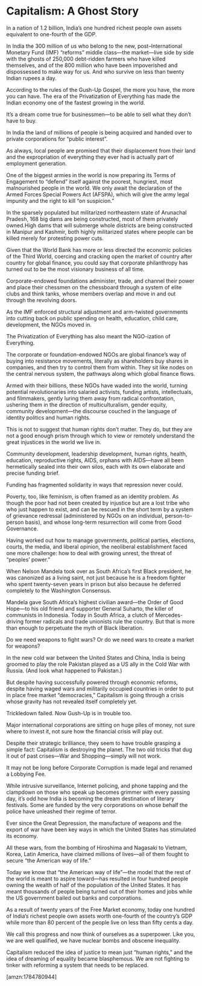 Capitalism: A Ghost Story
=========================
In a nation of 1.2 billion, India’s one hundred richest people own assets
equivalent to one-fourth of the GDP.


In India the 300 million of us who belong to the new, post–International
Monetary Fund (IMF) “reforms” middle class—the market—live side by side with the
ghosts of 250,000 debt-ridden farmers who have killed themselves, and of the 800
million who have been impoverished and dispossessed to make way for us. And who
survive on less than twenty Indian rupees a day.


According to the rules of the Gush-Up Gospel, the more you have, the more you
can have. The era of the Privatization of Everything has made the Indian economy
one of the fastest growing in the world.


It’s a dream come true for businessmen—to be able to sell what they don’t have
to buy.


In India the land of millions of people is being acquired and handed over to
private corporations for “public interest”.


As always, local people are promised that their displacement from their land and
the expropriation of everything they ever had is actually part of employment
generation.


One of the biggest armies in the world is now preparing its Terms of Engagement
to “defend” itself against the poorest, hungriest, most malnourished people in
the world. We only await the declaration of the Armed Forces Special Powers Act
(AFSPA), which will give the army legal impunity and the right to kill “on
suspicion.”


In the sparsely populated but militarized northeastern state of Arunachal
Pradesh, 168 big dams are being constructed, most of them privately owned.High
dams that will submerge whole districts are being constructed in Manipur and
Kashmir, both highly militarized states where people can be killed merely for
protesting power cuts.


Given that the World Bank has more or less directed the economic policies of the
Third World, coercing and cracking open the market of country after country for
global finance, you could say that corporate philanthropy has turned out to be
the most visionary business of all time.


Corporate-endowed foundations administer, trade, and channel their power and
place their chessmen on the chessboard through a system of elite clubs and think
tanks, whose members overlap and move in and out through the revolving doors.


As the IMF enforced structural adjustment and arm-twisted governments into
cutting back on public spending on health, education, child care, development,
the NGOs moved in.


The Privatization of Everything has also meant the NGO-ization of Everything.


The corporate or foundation-endowed NGOs are global finance’s way of buying into
resistance movements, literally as shareholders buy shares in companies, and
then try to control them from within. They sit like nodes on the central nervous
system, the pathways along which global finance flows.


Armed with their billions, these NGOs have waded into the world, turning
potential revolutionaries into salaried activists, funding artists,
intellectuals, and filmmakers, gently luring them away from radical
confrontation, ushering them in the direction of multiculturalism, gender
equity, community development—the discourse couched in the language of identity
politics and human rights.


This is not to suggest that human rights don’t matter. They do, but they are not
a good enough prism through which to view or remotely understand the great
injustices in the world we live in.


Community development, leadership development, human rights, health, education,
reproductive rights, AIDS, orphans with AIDS—have all been hermetically sealed
into their own silos, each with its own elaborate and precise funding brief.


Funding has fragmented solidarity in ways that repression never could.


Poverty, too, like feminism, is often framed as an identity problem. As though
the poor had not been created by injustice but are a lost tribe who who just
happen to exist, and can be rescued in the short term by a system of grievance
redressal (administered by NGOs on an individual, person-to-person basis), and
whose long-term resurrection will come from Good Governance.


Having worked out how to manage governments, political parties, elections,
courts, the media, and liberal opinion, the neoliberal establishment faced one
more challenge: how to deal with growing unrest, the threat of “peoples’ power.”


When Nelson Mandela took over as South Africa’s first Black president, he was
canonized as a living saint, not just because he is a freedom fighter who spent
twenty-seven years in prison but also because he deferred completely to the
Washington Consensus.


Mandela gave South Africa’s highest civilian award—the Order of Good Hope—to his
old friend and supporter General Suharto, the killer of communists in Indonesia.
Today in South Africa, a clutch of Mercedes-driving former radicals and trade
unionists rule the country. But that is more than enough to perpetuate the myth
of Black liberation.


Do we need weapons to fight wars? Or do we need wars to create a market for
weapons?


In the new cold war between the United States and China, India is being groomed
to play the role Pakistan played as a US ally in the Cold War with Russia. (And
look what happened to Pakistan.)


But despite having successfully powered through economic reforms, despite having
waged wars and militarily occupied countries in order to put in place free
market “democracies,” Capitalism is going through a crisis whose gravity has not
revealed itself completely yet.


Trickledown failed. Now Gush-Up is in trouble too.


Major international corporations are sitting on huge piles of money, not sure
where to invest it, not sure how the financial crisis will play out.


Despite their strategic brilliance, they seem to have trouble grasping a simple
fact: Capitalism is destroying the planet. The two old tricks that dug it out of
past crises—War and Shopping—simply will not work.


It may not be long before Corporate Corruption is made legal and renamed a
Lobbying Fee.


While intrusive surveillance, Internet policing, and phone tapping and the
clampdown on those who speak up becomes grimmer with every passing day, it’s odd
how India is becoming the dream destination of literary festivals. Some are
funded by the very corporations on whose behalf the police have unleashed their
regime of terror.


Ever since the Great Depression, the manufacture of weapons and the export of
war have been key ways in which the United States has stimulated its economy.


All these wars, from the bombing of Hiroshima and Nagasaki to Vietnam, Korea,
Latin America, have claimed millions of lives—all of them fought to secure “the
American way of life.”


Today we know that “the American way of life”—the model that the rest of the
world is meant to aspire toward—has resulted in four hundred people owning the
wealth of half of the population of the United States. It has meant thousands of
people being turned out of their homes and jobs while the US government bailed
out banks and corporations.


As a result of twenty years of the Free Market economy, today one hundred of
India’s richest people own assets worth one-fourth of the country’s GDP while
more than 80 percent of the people live on less than fifty cents a day.


We call this progress and now think of ourselves as a superpower. Like you, we
are well qualified, we have nuclear bombs and obscene inequality.


Capitalism reduced the idea of justice to mean just “human rights,” and the idea
of dreaming of equality became blasphemous. We are not fighting to tinker with
reforming a system that needs to be replaced.

[amzn:1784780944]

